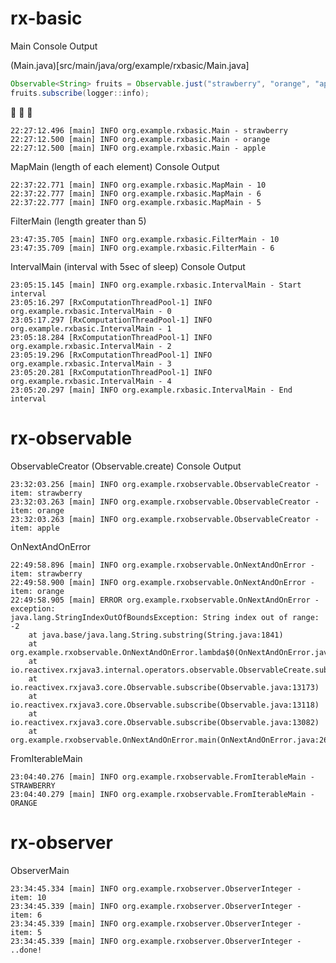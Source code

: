# rx-basic

Main Console Output

(Main.java)[src/main/java/org/example/rxbasic/Main.java]
```java
Observable<String> fruits = Observable.just("strawberry", "orange", "apple");
fruits.subscribe(logger::info);
```
:strawberry: :orange: :green_apple:


```
22:27:12.496 [main] INFO org.example.rxbasic.Main - strawberry
22:27:12.500 [main] INFO org.example.rxbasic.Main - orange
22:27:12.500 [main] INFO org.example.rxbasic.Main - apple
```

MapMain (length of each element) Console Output
```
22:37:22.771 [main] INFO org.example.rxbasic.MapMain - 10
22:37:22.777 [main] INFO org.example.rxbasic.MapMain - 6
22:37:22.777 [main] INFO org.example.rxbasic.MapMain - 5
```

FilterMain (length greater than 5)
```
23:47:35.705 [main] INFO org.example.rxbasic.FilterMain - 10
23:47:35.709 [main] INFO org.example.rxbasic.FilterMain - 6
```

IntervalMain (interval with 5sec of sleep) Console Output
```
23:05:15.145 [main] INFO org.example.rxbasic.IntervalMain - Start interval
23:05:16.297 [RxComputationThreadPool-1] INFO org.example.rxbasic.IntervalMain - 0
23:05:17.297 [RxComputationThreadPool-1] INFO org.example.rxbasic.IntervalMain - 1
23:05:18.284 [RxComputationThreadPool-1] INFO org.example.rxbasic.IntervalMain - 2
23:05:19.296 [RxComputationThreadPool-1] INFO org.example.rxbasic.IntervalMain - 3
23:05:20.281 [RxComputationThreadPool-1] INFO org.example.rxbasic.IntervalMain - 4
23:05:20.297 [main] INFO org.example.rxbasic.IntervalMain - End interval
```

# rx-observable

ObservableCreator (Observable.create) Console Output
```
23:32:03.256 [main] INFO org.example.rxobservable.ObservableCreator - item: strawberry
23:32:03.263 [main] INFO org.example.rxobservable.ObservableCreator - item: orange
23:32:03.263 [main] INFO org.example.rxobservable.ObservableCreator - item: apple
```

OnNextAndOnError
```
22:49:58.896 [main] INFO org.example.rxobservable.OnNextAndOnError - item: strawberry
22:49:58.900 [main] INFO org.example.rxobservable.OnNextAndOnError - item: orange
22:49:58.905 [main] ERROR org.example.rxobservable.OnNextAndOnError - exception:
java.lang.StringIndexOutOfBoundsException: String index out of range: -2
	at java.base/java.lang.String.substring(String.java:1841)
	at org.example.rxobservable.OnNextAndOnError.lambda$0(OnNextAndOnError.java:17)
	at io.reactivex.rxjava3.internal.operators.observable.ObservableCreate.subscribeActual(ObservableCreate.java:41)
	at io.reactivex.rxjava3.core.Observable.subscribe(Observable.java:13173)
	at io.reactivex.rxjava3.core.Observable.subscribe(Observable.java:13118)
	at io.reactivex.rxjava3.core.Observable.subscribe(Observable.java:13082)
	at org.example.rxobservable.OnNextAndOnError.main(OnNextAndOnError.java:26)
```

FromIterableMain
```
23:04:40.276 [main] INFO org.example.rxobservable.FromIterableMain - STRAWBERRY
23:04:40.279 [main] INFO org.example.rxobservable.FromIterableMain - ORANGE
```

# rx-observer

ObserverMain
```
23:34:45.334 [main] INFO org.example.rxobserver.ObserverInteger - item: 10
23:34:45.339 [main] INFO org.example.rxobserver.ObserverInteger - item: 6
23:34:45.339 [main] INFO org.example.rxobserver.ObserverInteger - item: 5
23:34:45.339 [main] INFO org.example.rxobserver.ObserverInteger - ..done!
```